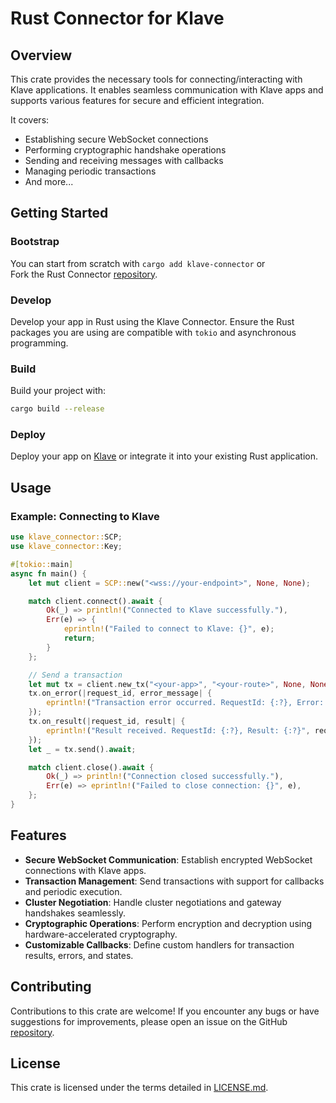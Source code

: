 # Rust Connector for Klave

## Overview

This crate provides the necessary tools for connecting/interacting with Klave applications. It enables seamless communication with Klave apps and supports various features for secure and efficient integration.

It covers:

- Establishing secure WebSocket connections
- Performing cryptographic handshake operations
- Sending and receiving messages with callbacks
- Managing periodic transactions
- And more...

## Getting Started

### Bootstrap

You can start from scratch with `cargo add klave-connector` or  
Fork the Rust Connector [repository](https://github.com/secretarium/devsuite-rust/tree/main/libs/connector).

### Develop

Develop your app in Rust using the Klave Connector. Ensure the Rust packages you are using are compatible with `tokio` and asynchronous programming.

### Build

Build your project with:

```bash
cargo build --release
```

### Deploy

Deploy your app on [Klave](https://klave.com) or integrate it into your existing Rust application.

## Usage

### Example: Connecting to Klave

```rust
use klave_connector::SCP;
use klave_connector::Key;

#[tokio::main]
async fn main() {    
    let mut client = SCP::new("<wss://your-endpoint>", None, None);

    match client.connect().await {
        Ok(_) => println!("Connected to Klave successfully."),
        Err(e) => {
            eprintln!("Failed to connect to Klave: {}", e);
            return;
        }
    };

    // Send a transaction
    let mut tx = client.new_tx("<your-app>", "<your-route>", None, None).await;
    tx.on_error(|request_id, error_message| {
        eprintln!("Transaction error occurred. RequestId: {:?}, Error: {:?}", request_id, error_message);
    });
    tx.on_result(|request_id, result| {
        eprintln!("Result received. RequestId: {:?}, Result: {:?}", request_id, result);
    });
    let _ = tx.send().await;

    match client.close().await {
        Ok(_) => println!("Connection closed successfully."),
        Err(e) => eprintln!("Failed to close connection: {}", e),
    };
}
```

## Features

- **Secure WebSocket Communication**: Establish encrypted WebSocket connections with Klave apps.
- **Transaction Management**: Send transactions with support for callbacks and periodic execution.
- **Cluster Negotiation**: Handle cluster negotiations and gateway handshakes seamlessly.
- **Cryptographic Operations**: Perform encryption and decryption using hardware-accelerated cryptography.
- **Customizable Callbacks**: Define custom handlers for transaction results, errors, and states.

## Contributing

Contributions to this crate are welcome! If you encounter any bugs or have suggestions for improvements, please open an issue on the GitHub [repository](https://github.com/secretarium/devsuite-rust/tree/main/libs/connector).

## License

This crate is licensed under the terms detailed in [LICENSE.md](https://github.com/secretarium/devsuite-rust/tree/main/libs/connector/LICENSE.md).